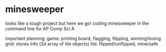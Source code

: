 # minesweeper
looks like a tough project but here we go!
coding minesweeper in the command line for AP Comp Sci A

important planning:
game: printing board, flagging, flipping, winning/losing
grid: stores info (2d array of tile objects)
tile: flipped/unflipped, mine/safe